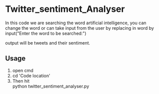 # Twitter_sentiment_Analyser


In this code we are searching the word artificial intelligence, you can change the word or can take input from the user by replacing in word by input("Enter the word to be searched:")

output will be tweets and their sentiment.

## Usage
 1. open cmd  
 2. cd 'Code location'  
 3. Then hit  
    python twitter_sentiment_analyser.py  
